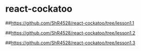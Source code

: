 # react-cockatoo

##https://github.com/ShR4528/react-cockatoo/tree/lesson1.1

##https://github.com/ShR4528/react-cockatoo/tree/lesson1.2

##https://github.com/ShR4528/react-cockatoo/tree/lesson1.3

